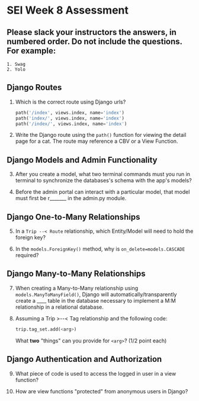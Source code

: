 # SEI Week 8 Assessment

## Please slack your instructors the answers, in numbered order. Do not include the questions. For example:
    1. Swag
    2. Yolo

## Django Routes

1. Which is the correct route using Django urls?
    ``` python
    path('/index', views.index, name='index')
    path('index/', views.index, name='index')
    path('/index/', views.index, name='index')
    ```

2. Write the Django route using the `path()` function for viewing the detail page for a cat. The route may reference a CBV or a View Function.

## Django Models and Admin Functionality

3. After you create a model, what two terminal commands must you run in terminal to synchronize the databases's schema with the app's models?

4. Before the admin portal can interact with a particular model, that model must first be r_______ in the admin.py module.

## Django One-to-Many Relationships 

5. In a `Trip --< Route` relationship, which Entity/Model will need to hold the foreign key?

6. In the `models.ForeignKey()` method, why is `on_delete=models.CASCADE` required?

## Django Many-to-Many Relationships

7. When creating a Many-to-Many relationship using `models.ManyToManyField()`, Django will automatically/transparently create a ____ table in the database necessary to implement a M:M relationship in a relational database.

8. Assuming a Trip >--< Tag relationship and the following code:

    ```python
    trip.tag_set.add(<arg>)
    ```
    
    What **two** "things" can you provide for `<arg>`?  (1/2 point each)

## Django Authentication and Authorization

9. What piece of code is used to access the logged in user in a view function?

10. How are view functions "protected" from anonymous users in Django?
